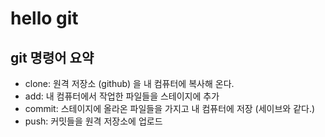 # hello git

## git 명령어 요약

- clone: 원격 저장소 (github) 을 내 컴퓨터에 복사해  온다.
- add: 내 컴퓨터에서 작업한 파일들을 스테이지에 추가
- commit: 스테이지에 올라온 파일들을 가지고 내 컴퓨터에 저장 (세이브와 같다.)
- push: 커밋들을 원격 저장소에 업로드